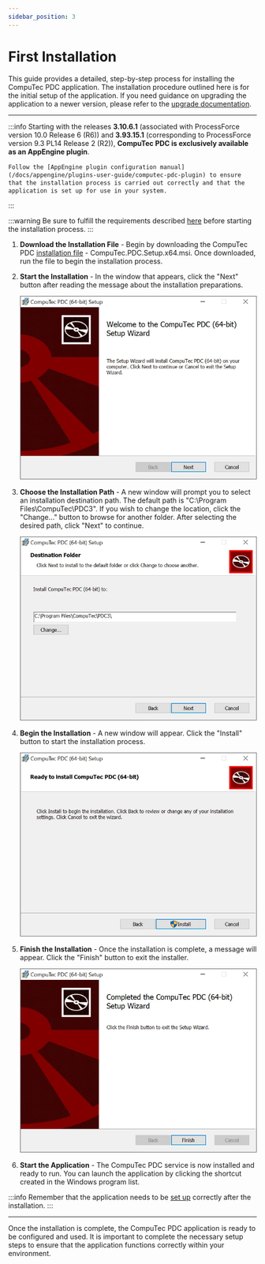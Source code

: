 ```yaml
---
sidebar_position: 3
---
```


# First Installation

This guide provides a detailed, step-by-step process for installing the CompuTec PDC application. The installation procedure outlined here is for the initial setup of the application. If you need guidance on upgrading the application to a newer version, please refer to the [upgrade documentation](./application-upgrade.md).

---

:::info
    Starting with the releases **3.10.6.1** (associated with ProcessForce version 10.0 Release 6 (R6)) and **3.93.15.1** (corresponding to ProcessForce version 9.3 PL14 Release 2 (R2)), **CompuTec PDC is exclusively available as an AppEngine plugin**.

    Follow the [AppEngine plugin configuration manual](/docs/appengine/plugins-user-guide/computec-pdc-plugin) to ensure that the installation process is carried out correctly and that the application is set up for use in your system.
:::

:::warning
    Be sure to fulfill the requirements described [here](./requirements.md) before starting the installation process.
:::

1. **Download the Installation File** - Begin by downloading the CompuTec PDC [installation file](https://learn.computec.one/docs/appengine/releases/plugins/pdc/download) - CompuTec.PDC.Setup.x64.msi. Once downloaded, run the file to begin the installation process.
2. **Start the Installation** - In the window that appears, click the "Next" button after reading the message about the installation preparations.

    ![PDC nstallation](./media/first-installation/pdc-instalation.webp)
3. **Choose the Installation Path** - A new window will prompt you to select an installation destination path. The default path is "C:\Program Files\CompuTec\PDC3". If you wish to change the location, click the "Change..." button to browse for another folder. After selecting the desired path, click "Next" to continue.
  
    ![PDC Destination Folder](./media/first-installation/pdc-instalation-destination-folder.webp)
4. **Begin the Installation** - A new window will appear. Click the "Install" button to start the installation process.
  
    ![PDC Installation Ready](./media/first-installation/pdc-installation-ready.webp)
5. **Finish the Installation** - Once the installation is complete, a message will appear. Click the "Finish" button to exit the installer.
  
    ![PDC Installation Finish](./media/first-installation/pdc-installation-finish.webp)
6. **Start the Application** - The CompuTec PDC service is now installed and ready to run. You can launch the application by clicking the shortcut created in the Windows program list.

:::info
    Remember that the application needs to be [set up](../setting-up-the-application/overview.md) correctly after the installation.
:::

---
Once the installation is complete, the CompuTec PDC application is ready to be configured and used. It is important to complete the necessary setup steps to ensure that the application functions correctly within your environment.
